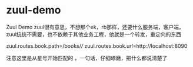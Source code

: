 # zuul-demo
Zuul Demo
zuul很有意思，不想那个ek，rb那样，还要什么服务端，客户端，zuul统统不需要，也不依赖于其他业务工程，他就是一个转发，重定向的东西

zuul.routes.book.path=/books/*/*
zuul.routes.book.url=http://localhost:8090

 注意这里是从星号开始匹配的 ，一句话，仔细琢磨，把什么都说清楚了
